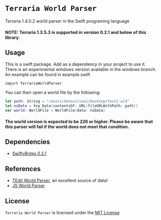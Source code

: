 # `Terraria World Parser`
Terraria 1.4.0.2 world parser in the Swift programing language

#### NOTE: Terraria 1.3.5.3 is supported in version 0.2.1 and below of this library. 

## Usage
This is a swift package. Add as a dependency in your project to use it. There is an experimental windows version available in the windows branch.
An example can be found in example.swift

`import TerrariaWorldParser`

You can then open a world file by the following:

```swift
let path: String = "/Users/Xenoxiluna1/Desktop/test2.wld"
let nsData = try Data(contentsOf: URL(fileURLWithPath: path))
var world: WorldFile = WorldFile(data: nsData)
```

#### The world version is expected to be 226 or higher. Please be aware that this parser will fail if the world does not meet that condition.

## Dependencies

- [SwiftyBytes 0.2.1](https://github.com/Xenoxiluna/SwiftyBytes)

## References

- [TEdit World Parser](https://github.com/TEdit/Terraria-Map-Editor/blob/master/TEditXna/Terraria/World.FileV2.cs), an excellent source of data!
- [JS World Parser](https://github.com/cokolele/terraria-world-parser/)

## License

`Terraria World Parser` is licensed under the [MIT License](LICENSE)
